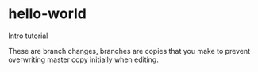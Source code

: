 # hello-world
Intro tutorial

These are branch changes, branches are copies that you make to prevent overwriting master copy initially when editing.
